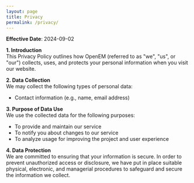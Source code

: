 ```yaml
---
layout: page
title: Privacy
permalink: /privacy/
---
```


**Effective Date**: 2024-09-02

**1. Introduction**  
This Privacy Policy outlines how OpenEM (referred to as "we", "us", or "our") collects, uses, and protects your personal information when you visit our website.

**2. Data Collection**  
We may collect the following types of personal data:  

- Contact information (e.g., name, email address)

**3. Purpose of Data Use**  
We use the collected data for the following purposes:  

- To provide and maintain our service  
- To notify you about changes to our service  
- To analyze usage for improving the project and user experience  

**4. Data Protection**  
We are committed to ensuring that your information is secure. In order to prevent unauthorized access or disclosure, we have put in place suitable physical, electronic, and managerial procedures to safeguard and secure the information we collect.  
